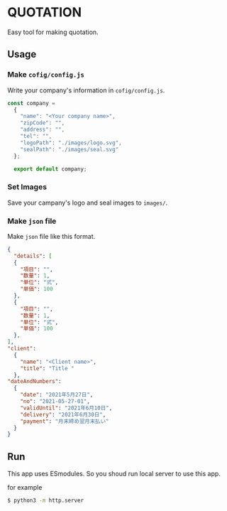 # QUOTATION

Easy tool for making quotation.

## Usage

### Make `cofig/config.js`

Write your company's information in `cofig/config.js`.

```js
const company = 
  {
    "name": "<Your company name>",
    "zipCode": "",
    "address": "",
    "tel": "",
    "logoPath": "./images/logo.svg",
    "sealPath": "./images/seal.svg"
  };

  export default company;
```

### Set Images

Save your campany's logo and seal images to `images/`.

### Make `json` file

Make `json` file like this format.

```json
{
  "details": [
  {
    "項目": "",
    "数量": 1,
    "単位": "式",
    "単価": 100
  },
  {
    "項目": "",
    "数量": 1,
    "単位": "式",
    "単価": 100
  },
],
"client":
  {
    "name": "<Client name>",
    "title": "Title "
  },
"dateAndNumbers": 
  {
    "date": "2021年5月27日",
    "no": "2021-05-27-01",
    "validUntil": "2021年6月10日",
    "delivery": "2021年6月30日",
    "payment": "月末締め翌月末払い"
  }
}
```

## Run

This app uses ESmodules. So you shoud run local server to use this app.

for example

```sh
$ python3 -m http.server
```